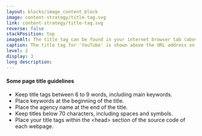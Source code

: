 ```yaml
---
layout: blocks/image_content_block
image: content-strategy/title-tag.svg
link: content-strategy/title-tag.svg
reverse: false
stackPosition: top
imageAlt: The title tag can be found in your internet browser tab (above the URL). In this example, the title tag for 'YouTube' is shown above the URL address on a separate tab.
caption: The title tag for 'YouTube' is shown above the URL address on a separate tab.
level: 2
display: 3
long description:
---
```

#### Some page title guidelines 
- Keep title tags between 6 to 9 words, including main keywords.
- Place keywords at the beginning of the title.
- Place the agency name at the end of the title.
- Keep titles below 70 characters, including spaces and symbols.
- Place your title tags within the &lt;head&gt; section of the source code of each webpage.

